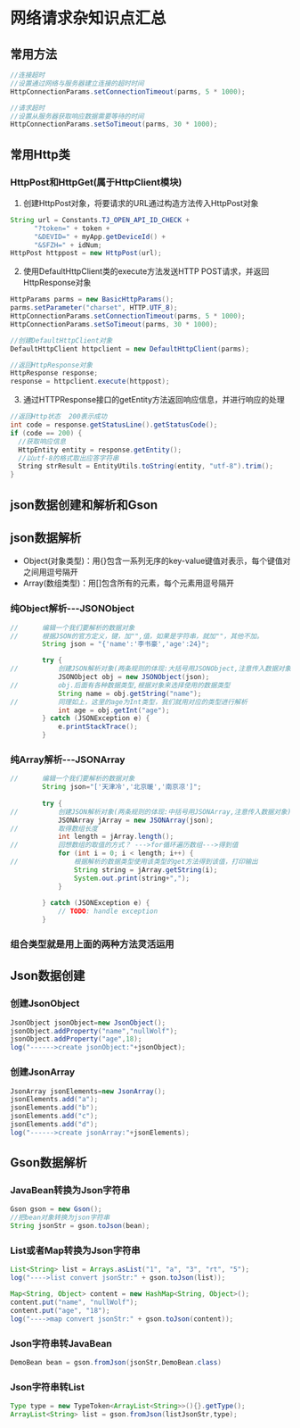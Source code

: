 # 网络请求杂知识点汇总

## 常用方法
```java
//连接超时
//设置通过网络与服务器建立连接的超时时间 
HttpConnectionParams.setConnectionTimeout(parms, 5 * 1000);
```
```java
//请求超时
//设置从服务器获取响应数据需要等待的时间
HttpConnectionParams.setSoTimeout(parms, 30 * 1000);
```

## 常用Http类
### HttpPost和HttpGet(属于HttpClient模块)
1. 创建HttpPost对象，将要请求的URL通过构造方法传入HttpPost对象
```java
String url = Constants.TJ_OPEN_API_ID_CHECK +
      "?token=" + token +
      "&DEVID=" + myApp.getDeviceId() +
      "&SFZH=" + idNum;
HttpPost httppost = new HttpPost(url);
```
2. 使用DefaultHttpClient类的execute方法发送HTTP POST请求，并返回HttpResponse对象
```java
HttpParams parms = new BasicHttpParams();
parms.setParameter("charset", HTTP.UTF_8);
HttpConnectionParams.setConnectionTimeout(parms, 5 * 1000);
HttpConnectionParams.setSoTimeout(parms, 30 * 1000);

//创建DefaultHttpClient对象
DefaultHttpClient httpclient = new DefaultHttpClient(parms);

//返回HttpResponse对象
HttpResponse response;
response = httpclient.execute(httppost);
```
3. 通过HTTPResponse接口的getEntity方法返回响应信息，并进行响应的处理
```java
//返回Http状态  200表示成功
int code = response.getStatusLine().getStatusCode();
if (code == 200) {
  //获取响应信息
  HttpEntity entity = response.getEntity();
  //以utf-8的格式取出应答字符串
  String strResult = EntityUtils.toString(entity, "utf-8").trim();
}
```

## json数据创建和解析和Gson
## json数据解析
* Object(对象类型)：用{}包含一系列无序的key-value键值对表示，每个键值对之间用逗号隔开
* Array(数组类型)：用[]包含所有的元素，每个元素用逗号隔开
### 纯Object解析---JSONObject
```java
//      编辑一个我们要解析的数据对象
//      根据JSON的官方定义，键，加"",值，如果是字符串，就加""，其他不加。  
        String json = "{'name':'李书豪','age':24}";

        try {
//          创建JSON解析对象(两条规则的体现:大括号用JSONObject,注意传入数据对象)  
            JSONObject obj = new JSONObject(json);
//          obj.后面有各种数据类型,根据对象来选择使用的数据类型  
            String name = obj.getString("name");
//          同理如上，这里的age为Int类型，我们就用对应的类型进行解析  
            int age = obj.getInt("age");
        } catch (JSONException e) {
            e.printStackTrace();
        }
```
### 纯Array解析---JSONArray
```java
//      编辑一个我们要解析的数据对象  
        String json="['天津冷','北京暖','南京凉']";  
  
        try {  
//          创建JSON解析对象(两条规则的体现:中括号用JSONArray,注意传入数据对象)  
            JSONArray jArray = new JSONArray(json);  
//          取得数组长度  
            int length = jArray.length();  
//          回想数组的取值的方式？ --->for循环遍历数组--->得到值  
            for (int i = 0; i < length; i++) {  
//              根据解析的数据类型使用该类型的get方法得到该值，打印输出  
                String string = jArray.getString(i);  
                System.out.print(string+",");  
            }  
  
        } catch (JSONException e) {  
            // TODO: handle exception  
        }  
```
### 组合类型就是用上面的两种方法灵活运用
## Json数据创建
### 创建JsonObject
```java
JsonObject jsonObject=new JsonObject();
jsonObject.addProperty("name","nullWolf");
jsonObject.addProperty("age",18);
log("------>create jsonObject:"+jsonObject);
```
### 创建JsonArray
```java
JsonArray jsonElements=new JsonArray();
jsonElements.add("a");
jsonElements.add("b");
jsonElements.add("c");
jsonElements.add("d");
log("------>create jsonArray:"+jsonElements);
```

## Gson数据解析
### JavaBean转换为Json字符串
```java
Gson gson = new Gson();
//把bean对象转换为json字符串
String jsonStr = gson.toJson(bean);
```
### List或者Map转换为Json字符串
```java
List<String> list = Arrays.asList("1", "a", "3", "rt", "5");  
log("---->list convert jsonStr:" + gson.toJson(list));  
```
```java
Map<String, Object> content = new HashMap<String, Object>();  
content.put("name", "nullWolf");  
content.put("age", "18");  
log("---->map convert jsonStr:" + gson.toJson(content));  
```
### Json字符串转JavaBean
```java
DemoBean bean = gson.fromJson(jsonStr,DemoBean.class)
```
### Json字符串转List
```java
Type type = new TypeToken<ArrayList<String>>(){}.getType();
ArrayList<String> list = gson.fromJson(listJsonStr,type);
```


